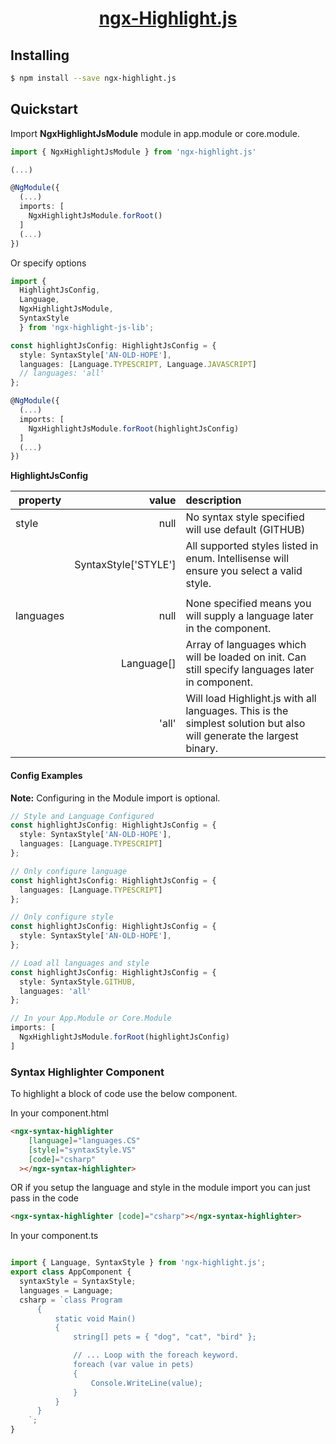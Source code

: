 <a href="https://github.com/ryanehrler/ngx-highlight.js">
  <h1 align="center">ngx-Highlight.js</h1>
<a/>

## Installing

```bash
$ npm install --save ngx-highlight.js
```

## Quickstart

Import **NgxHighlightJsModule** module in app.module or core.module.

```typescript
import { NgxHighlightJsModule } from 'ngx-highlight.js'

(...)

@NgModule({
  (...)
  imports: [
    NgxHighlightJsModule.forRoot()
  ]
  (...)
})
```

Or specify options

```typescript
import {
  HighlightJsConfig,
  Language,
  NgxHighlightJsModule,
  SyntaxStyle
  } from 'ngx-highlight-js-lib';

const highlightJsConfig: HighlightJsConfig = {
  style: SyntaxStyle['AN-OLD-HOPE'],
  languages: [Language.TYPESCRIPT, Language.JAVASCRIPT]
  // languages: 'all'
};

@NgModule({
  (...)
  imports: [
    NgxHighlightJsModule.forRoot(highlightJsConfig)
  ]
  (...)
})
```

**HighlightJsConfig**

| property  |                value | description                                                                                                         |
| --------- | -------------------: | :------------------------------------------------------------------------------------------------------------------ |
| style     |                 null | No syntax style specified will use default (GITHUB)                                                                 |
|           | SyntaxStyle['STYLE'] | All supported styles listed in enum. Intellisense will ensure you select a valid style.                             |
|           |                      |                                                                                                                     |
| languages |                 null | None specified means you will supply a language later in the component.                                             |
|           |           Language[] | Array of languages which will be loaded on init. Can still specify languages later in component.                    |
|           |                'all' | Will load Highlight.js with all languages. This is the simplest solution but also will generate the largest binary. |

#### Config Examples
**Note:** Configuring in the Module import is optional.

```typescript
// Style and Language Configured
const highlightJsConfig: HighlightJsConfig = {
  style: SyntaxStyle['AN-OLD-HOPE'],
  languages: [Language.TYPESCRIPT]
};

// Only configure language
const highlightJsConfig: HighlightJsConfig = {
  languages: [Language.TYPESCRIPT]
};

// Only configure style
const highlightJsConfig: HighlightJsConfig = {
  style: SyntaxStyle['AN-OLD-HOPE'],
};

// Load all languages and style
const highlightJsConfig: HighlightJsConfig = {
  style: SyntaxStyle.GITHUB,
  languages: 'all'
};

// In your App.Module or Core.Module
imports: [
  NgxHighlightJsModule.forRoot(highlightJsConfig)
]
```

### Syntax Highlighter Component
To highlight a block of code use the below component.

In your component.html

```html
<ngx-syntax-highlighter
    [language]="languages.CS"
    [style]="syntaxStyle.VS"
    [code]="csharp"
  ></ngx-syntax-highlighter>
```

OR if you setup the language and style in the module import you can just pass in the code

```html
<ngx-syntax-highlighter [code]="csharp"></ngx-syntax-highlighter>
```

In your component.ts
```typescript

import { Language, SyntaxStyle } from 'ngx-highlight.js';
export class AppComponent {
  syntaxStyle = SyntaxStyle;
  languages = Language;
  csharp = `class Program
      {
          static void Main()
          {
              string[] pets = { "dog", "cat", "bird" };

              // ... Loop with the foreach keyword.
              foreach (var value in pets)
              {
                  Console.WriteLine(value);
              }
          }
      }
    `;
}
```
